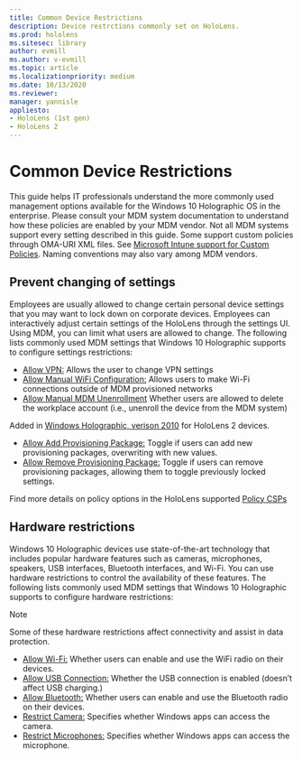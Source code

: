 ```yaml
---
title: Common Device Restrictions
description: Device restrctions commonly set on HoloLens. 
ms.prod: hololens
ms.sitesec: library
author: evmill
ms.author: v-evmill
ms.topic: article
ms.localizationpriority: medium
ms.date: 10/13/2020
ms.reviewer: 
manager: yannisle
appliesto:
- HoloLens (1st gen)
- HoloLens 2
---
```


# Common Device Restrictions 

This guide helps IT professionals understand the more commonly used management options available for the Windows 10 Holographic OS in the enterprise. Please consult your MDM system documentation to understand how these policies are enabled by your MDM vendor. Not all MDM systems support every setting described in this guide. Some support custom policies through OMA-URI XML files. See [Microsoft Intune support for Custom Policies](https://docs.microsoft.com/mem/intune/configuration/custom-settings-windows-10). Naming conventions may also vary among MDM vendors.

## Prevent changing of settings
Employees are usually allowed to change certain personal device settings that you may want to lock down on corporate devices. Employees can interactively adjust certain settings of the HoloLens through the settings UI. Using MDM, you can limit what users are allowed to change. 
The following lists commonly used MDM settings that Windows 10 Holographic supports to configure settings restrictions:
-	[Allow VPN:](https://docs.microsoft.com/windows/client-management/mdm/policy-csp-settings#settings-allowvpn) Allows the user to change VPN settings
-	[Allow Manual WiFi Configuration:](https://docs.microsoft.com/windows/client-management/mdm/policy-csp-wifi#wifi-allowmanualwificonfiguration) Allows users to make Wi-Fi connections outside of MDM provisioned networks
-	[Allow Manual MDM Unenrollment](https://docs.microsoft.com/windows/client-management/mdm/policy-csp-experience#experience-allowmanualmdmunenrollment) Whether users are allowed to delete the workplace account (i.e., unenroll the device from the MDM system)

Added in [Windows Holographic, verison 2010](hololens-release-notes.md#windows-holographic-version-2010) for HoloLens 2 devices. 
- [Allow Add Provisioning Package:](https://docs.microsoft.com/windows/client-management/mdm/policy-csp-security#security-allowaddprovisioningpackage) Toggle if users can add new provisioning packages, overwriting with new values.
- [Allow Remove Provisioning Package:](https://docs.microsoft.com/windows/client-management/mdm/policy-csp-security#security-allowremoveprovisioningpackage) Toggle if users can remove provisioning packages, allowing them to toggle previously locked settings.

Find more details on policy options in the HoloLens supported [Policy CSPs](https://docs.microsoft.com/windows/client-management/mdm/policy-csps-supported-by-hololens2)

## Hardware restrictions
Windows 10 Holographic devices use state-of-the-art technology that includes popular hardware features such as cameras, microphones, speakers, USB interfaces, Bluetooth interfaces, and Wi-Fi. You can use hardware restrictions to control the availability of these features.
The following lists commonly used MDM settings that Windows 10 Holographic supports to configure hardware restrictions:

> [!NOTE]
> Some of these hardware restrictions affect connectivity and assist in data protection.

-	[Allow Wi-Fi:](https://docs.microsoft.com/windows/client-management/mdm/policy-csp-wifi#wifi-allowwifi) Whether users can enable and use the WiFi radio on their devices.
-	[Allow USB Connection:](https://docs.microsoft.com/windows/client-management/mdm/policy-csp-connectivity#connectivity-allowusbconnection) Whether the USB connection is enabled (doesn’t affect USB charging.)
-	[Allow Bluetooth:](https://docs.microsoft.com/windows/client-management/mdm/policy-csp-connectivity#connectivity-allowbluetooth) Whether users can enable and use the Bluetooth radio on their devices.
-	[Restrict Camera:](https://docs.microsoft.com/windows/client-management/mdm/policy-csp-privacy#privacy-letappsaccesscamera) Specifies whether Windows apps can access the camera.
-	[Restrict Microphones:](https://docs.microsoft.com/windows/client-management/mdm/policy-csp-privacy#privacy-letappsaccessmicrophone) Specifies whether Windows apps can access the microphone.


